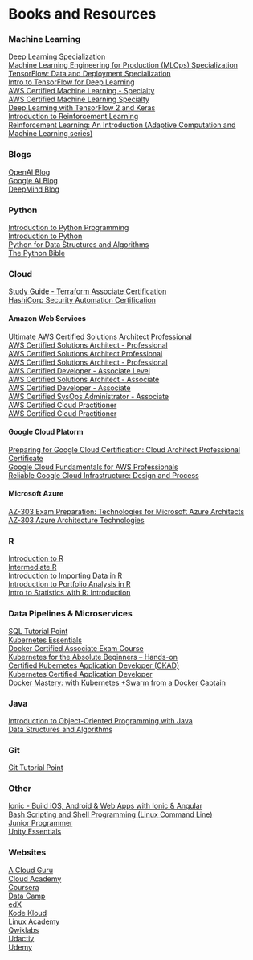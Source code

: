 # Books and Resources

### Machine Learning

[Deep Learning Specialization](https://www.coursera.org/specializations/deep-learning#courses)\
[Machine Learning Engineering for Production (MLOps) Specialization](https://www.coursera.org/specializations/machine-learning-engineering-for-production-mlops)\
[TensorFlow: Data and Deployment Specialization](https://www.coursera.org/specializations/tensorflow-data-and-deployment)\
[Intro to TensorFlow for Deep Learning](https://classroom.udacity.com/courses/ud187)\
[AWS Certified Machine Learning - Specialty](https://learn.acloud.guru/course/aws-certified-machine-learning-specialty/dashboard)\
[AWS Certified Machine Learning Specialty](https://www.udemy.com/course/aws-machine-learning/learn/lecture/16585964?start=0#content)\
[Deep Learning with TensorFlow 2 and Keras](https://www.amazon.com/Deep-Learning-TensorFlow-Keras-Regression/dp/1838823417/ref=sr_1_4?crid=QHUGRAXSEV8F&keywords=getting+start+with+amazon+web+services&qid=1642689085&s=books&sprefix=getting+start+with+amazon+web+services%2Cstripbooks%2C66&sr=1-4)\
[Introduction to Reinforcement Learning](https://www.youtube.com/watch?v=2pWv7GOvuf0&list=PLqYmG7hTraZDM-OYHWgPebj2MfCFzFObQ)\
[Reinforcement Learning: An Introduction (Adaptive Computation and Machine Learning series)](https://www.amazon.com/Reinforcement-Learning-Introduction-Adaptive-Computation/dp/0262039249/ref=dp_ob_title_bk)

### Blogs

[OpenAI Blog](https://openai.com/blog/)\
[Google AI Blog](https://ai.googleblog.com)\
[DeepMind Blog](https://deepmind.com/blog)

### Python

[Introduction to Python Programming](https://www.edx.org/professional-certificate/introduction-to-python-programming?index=product&queryID=6f862d535558268ff0e661c6658e2a52&position=1)\
[Introduction to Python](https://app.datacamp.com/learn/courses/intro-to-python-for-data-science)\
[Python for Data Structures and Algorithms](https://www.udemy.com/course/python-for-data-structures-algorithms-and-interviews/learn/lecture/3174068#overview)\
[The Python Bible](https://www.udemy.com/course/the-python-bible/learn/lecture/5441726?start=0#content)

### Cloud

[Study Guide - Terraform Associate Certification](https://learn.hashicorp.com/tutorials/terraform/associate-study?in=terraform/certification)\
[HashiCorp Security Automation Certification](https://www.hashicorp.com/certification/vault-associate)

#### Amazon Web Services

[Ultimate AWS Certified Solutions Architect Professional](https://www.udemy.com/course/aws-solutions-architect-professional/learn/lecture/18376602?start=0#content)\
[AWS Certified Solutions Architect - Professional](https://learn.acloud.guru/course/aws-certified-solutions-architect-professional/dashboard)\
[AWS Certified Solutions Architect Professional](https://www.udemy.com/course/draft/1905604/learn/lecture/13033780?start=0#content)\
[AWS Certified Solutions Architect - Professional](https://www.udemy.com/course/aws-certified-solutions-architect-professional/learn/lecture/13307762?start=0#content)\
[AWS Certified Developer - Associate Level](https://learn.acloud.guru/course/aws-certified-developer-associate/overview)\
[AWS Certified Solutions Architect - Associate](https://learn.acloud.guru/course/certified-solutions-architect-associate/overview)\
[AWS Certified Developer - Associate](https://www.udemy.com/course/draft/393306/learn/quiz/4700010#content)\
[AWS Certified SysOps Administrator - Associate](https://www.udemy.com/course/draft/422702/learn/lecture/2592696?start=0#content)\
[AWS Certified Cloud Practitioner](https://www.udemy.com/course/draft/1466834/learn/lecture/8959822?start=0#content)\
[AWS Certified Cloud Practitioner](https://www.udemy.com/course/draft/1466834/learn/lecture/8959822?start=15#content)

#### Google Cloud Platorm

[Preparing for Google Cloud Certification: Cloud Architect Professional Certificate](https://www.coursera.org/professional-certificates/gcp-cloud-architect)\
[Google Cloud Fundamentals for AWS Professionals](https://www.coursera.org/learn/gcp-fundamentals-aws)\
[Reliable Google Cloud Infrastructure: Design and Process](https://www.coursera.org/learn/cloud-infrastructure-design-process)

#### Microsoft Azure

[AZ-303 Exam Preparation: Technologies for Microsoft Azure Architects](https://cloudacademy.com/learning-paths/az-303-exam-preparation-technologies-for-microsoft-azure-architects-1720/)\
[AZ-303 Azure Architecture Technologies](https://www.udemy.com/course/70534-azure/learn/lecture/17313412?start=0#content)

### R

[Introduction to R](https://app.datacamp.com/learn/courses/free-introduction-to-r)\
[Intermediate R](https://app.datacamp.com/learn/courses/intermediate-r)\
[Introduction to Importing Data in R](https://app.datacamp.com/learn/courses/importing-data-into-r-archived)\
[Introduction to Portfolio Analysis in R](https://app.datacamp.com/learn/courses/introduction-to-portfolio-analysis-in-r)\
[Intro to Statistics with R: Introduction](https://app.datacamp.com/learn/courses/intro-to-statistics-with-r-introduction)


### Data Pipelines & Microservices

[SQL Tutorial Point](https://www.tutorialspoint.com/sql/index.htm)\
[Kubernetes Essentials](https://learn.acloud.guru/course/2e0bad96-a602-4c91-9da2-e757d32abb8f/overview)\
[Docker Certified Associate Exam Course](https://kodekloud.com/courses/docker-certified-associate-exam-course/)\
[Kubernetes for the Absolute Beginners – Hands-on](https://kodekloud.com/courses/kubernetes-for-the-absolute-beginners-hands-on/)\
[Certified Kubernetes Application Developer (CKAD)](https://kodekloud.com/courses/certified-kubernetes-application-developer-ckad/)\
[Kubernetes Certified Application Developer](https://www.udemy.com/course/certified-kubernetes-application-developer/learn/lecture/15341792?start=0#content)\
[Docker Mastery: with Kubernetes +Swarm from a Docker Captain](https://www.udemy.com/course/docker-mastery/learn/lecture/16846490?start=0#content)

### Java

[Introduction to Object-Oriented Programming with Java](https://www.edx.org/professional-certificate/gtx-introduction-to-object-oriented-programming-with-java?index=product&queryID=ffb4107ea149aa9f23a9e587ccc4c74a&position=1)\
[Data Structures and Algorithms](https://www.edx.org/professional-certificate/gtx-data-structures-and-algorithms?index=product&queryID=08c5a526974a0f55bc417743f6611213&position=1)

### Git

[Git Tutorial Point](https://www.tutorialspoint.com/git/index.htm)

### Other

[Ionic - Build iOS, Android & Web Apps with Ionic & Angular](https://www.udemy.com/course/ionic-2-the-practical-guide-to-building-ios-android-apps/learn/lecture/13726172?start=0#content)\
[Bash Scripting and Shell Programming (Linux Command Line)](https://www.udemy.com/course/bash-scripting/learn/lecture/7340596?start=0#content)\
[Junior Programmer](https://learn.unity.com/pathway/junior-programmer)\
[Unity Essentials](https://learn.unity.com/pathways)

### Websites

[A Cloud Guru](https://acloudguru.com)\
[Cloud Academy](https://cloudacademy.com)\
[Coursera](https://www.coursera.org)\
[Data Camp](https://www.datacamp.com)\
[edX](https://www.edx.org)\
[Kode Kloud](https://kodekloud.com)\
[Linux Academy](https://app.linuxacademy.com)\
[Qwiklabs](https://www.cloudskillsboost.google)\
[Udactiy](https://www.udacity.com)\
[Udemy](https://www.udemy.com)
